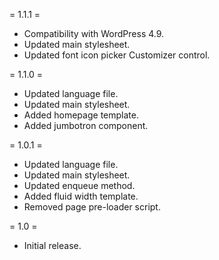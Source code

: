 = 1.1.1 =
* Compatibility with WordPress 4.9.
* Updated main stylesheet.
* Updated font icon picker Customizer control.

= 1.1.0 =
* Updated language file.
* Updated main stylesheet.
* Added homepage template.
* Added jumbotron component.

= 1.0.1 =
* Updated language file.
* Updated main stylesheet.
* Updated enqueue method.
* Added fluid width template.
* Removed page pre-loader script.

= 1.0 =
* Initial release.